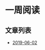 # 一周阅读

## 文章列表

* [2019-06-02](https://github.com/findingsea/OneWeekRead/blob/master/article/2019-06-02.md)